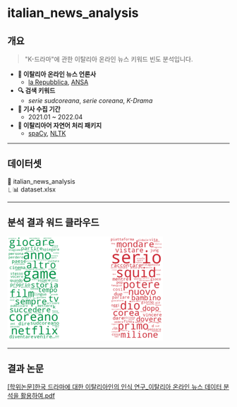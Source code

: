 # italian_news_analysis

## 개요
>"K-드라마"에 관한 이탈리아 온라인 뉴스 키워드 빈도 분석입니다.
- **📰 이탈리아 온라인 뉴스 언론사**
  - [la Repubblica](https://www.repubblica.it/), [ANSA](https://www.ansa.it/)
- **🔍 검색 키워드**
  - *serie sudcoreana*, *serie coreana*, *K-Drama*
- **📅 기사 수집 기간**
  - 2021.01 ~ 2022.04
- **🔡 이탈리아어 자연어 처리 패키지**
  - [spaCy](https://spacy.io/), [NLTK](https://www.nltk.org/)     

- - -

## 데이터셋
📁 italian_news_analysis<br>
⎿ 📊 dataset.xlsx
- - -

## 분석 결과 워드 클라우드
<img src="/wordcloud.png" width="70%" height="70%" alt="WordCloud"></img>

- - -
## 결과 논문
[[학위논문]한국 드라마에 대한 이탈리아인의 인식 연구_이탈리아 온라인 뉴스 데이터 분석을 활용하여.pdf](https://github.com/sasha1107/italian_news_analysis/releases/tag/%ED%95%99%EC%9C%84%EB%85%BC%EB%AC%B8)

